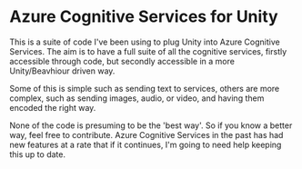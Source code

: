 # Azure Cognitive Services for Unity
This is a suite of code I've been using to plug Unity into Azure Cognitive Services.  The aim is to have a full suite of all the cognitive services, firstly accessible through code, but secondly accessible in a more Unity/Beavhiour driven way.

Some of this is simple such as sending text to services, others are more complex, such as sending images, audio, or video, and having them encoded the right way.

None of the code is presuming to be the 'best way'.  So if you know a better way, feel free to contribute.  Azure Cognitive Services in the past has had new features at a rate that if it continues, I'm going to need help keeping this up to date.